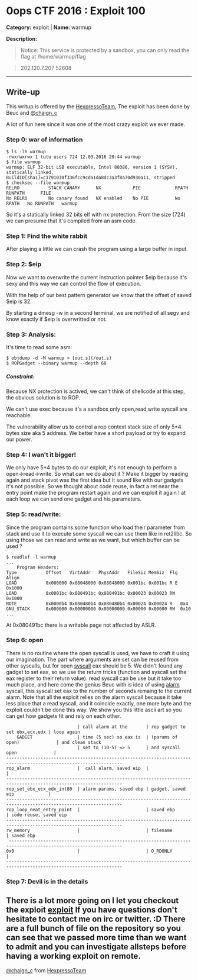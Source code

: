 # 0ops CTF 2016 : Exploit 100

**Category:** exploit |
**Name:** warmup

**Description:**

> Notice: This service is protected by a sandbox, you can only read the flag at /home/warmup/flag

> 202.120.7.207 52608
___

## Write-up

This writup is offered by the [HexpressoTeam](http://hexpresso.github.io/),
The exploit has been done by Beuc and  [@chaign\_c](https://twitter.com/chaign_c)

A lot of fun here since it was one of the most crazy exploit we ever made.

### Step 0: war of information
    $ ls -lh warmup
    -rwxrwxrwx 1 tutu users 724 12.03.2016 20:44 warmup
    $ file warmup
    warmup: ELF 32-bit LSB executable, Intel 80386, version 1 (SYSV), statically linked, BuildID[sha1]=c1791030f336fcc9cda1da8dc3a3f8a70d930a11, stripped
    $ checksec --file warmup
    RELRO           STACK CANARY      NX            PIE             RPATH      RUNPATH      FILE
    No RELRO        No canary found   NX enabled    No PIE          No RPATH   No RUNPATH   warmup


So it's a statically linked 32 bits elf with nx protection. From the size (724) we can presume that it's compiled from an asm code.

### Step 1: Find the white rabbit

After playing a little we can crash the program using a large buffer in input.

### Step 2: $eip
Now we want to overwrite the current instruction pointer $eip because it's sexy and this way we can control the flow of execution.

With the help of our best pattern generator we know that the offset of saved $eip is 32.

By starting a dmesg -w in a second terminal, we are notified of all segv and know exactly if $eip is overwritted or not. 

### Step 3: Analysis:

It's time to read some asm:

    $ objdump -d -M warmup > [out.s](/out.s)
    $ ROPGadget --binary warmup --depth 60

##### Constraint:

Because NX protection is actived, we can't think of shellcode at this step, the obvious solution is to ROP.

We can't use exec because it's a sandbox only open,read,write syscall are reachable.

The vulnerability allow us to control a rop context stack size of only 5*4 bytes size aka 5 address. We better have a short payload or try to expand our power.

### Step 4: I wan't it bigger!

We only have 5*4 bytes to do our exploit, it's not enough to perform a open->read->write. So what can we do about it ?
Make it bigger by reading again and stack pivot was the first idea but it sound like with our gadgets it's not possible. So we thought about code reuse, in fact a ret near the entry point make the program restart again and we can exploit it again ! at each loop we can send one gadget and his parameters.

### Step 5: read/write:

Since the program contains some function who load their parameter from stack and use it to execute some syscall we can use them like in ret2libc. So using those we can read and write as we want, but which buffer can be used ?

    $ readlef -l warmup
    ...
        Program Headers:
    Type           Offset   VirtAddr   PhysAddr   FileSiz MemSiz  Flg Align
    LOAD           0x000000 0x08048000 0x08048000 0x001bc 0x001bc R E 0x1000
    LOAD           0x0001bc 0x080491bc 0x080491bc 0x00023 0x00023 RW  0x1000
    NOTE           0x0000b4 0x080480b4 0x080480b4 0x00024 0x00024 R   0x4
    GNU_STACK      0x000000 0x00000000 0x00000000 0x00000 0x00000 RW  0x10
    ...
At 0x080491bc there is a writable page not affected by ASLR.

### Step 6: open

There is no routine where the open syscall is used, we have to craft it using our imagination. The part where arguments are set can be reused from other syscalls, but for open [syscall](http://docs.cs.up.ac.za/programming/asm/derick_tut/syscalls.html) eax should be 5. We didn't found any gadget to set eax, so we use the return tricks (function and syscall set the eax register to their return value). read syscall can be use but it take too much place, and here come the genius Beuc with is idea of using [alarm](http://linux.die.net/man/2/alarm) syscall, this syscall set eax to the number of seconds remaing to the current alarm. Note that all the exploit relies on the alarm syscall because it take less place that a read syscall, and it coincide exactly, one more byte and the exploit couldn't be done this way.
We show you this little ascii art so you can get how gadgets fit and rely on each other.

                               | call alarm at the       | rop gadget to set ebx,ecx,edx | loop again
        GADGET                 | time (5 sec) so eax is  | (params of open)              | and clean stack
                               | set to (10-5) => 5      | and syscall open              | 
    ------------------------------------------------------------------------------------------------------------------
    rop_alarm                  |  call alarm, saved eip  |                               |
    ------------------------------------------------------------------------------------------------------------------
    rop_set_ebx_ecx_edx_int80  | alarm params, saved ebp | gadget, saved eip             |
    ------------------------------------------------------------------------------------------------------------------
    rop_loop_neat_entry_point  |                         | saved ebp                     | code reuse, saved eip
    ------------------------------------------------------------------------------------------------------------------
    rw_memory                  |                         | filename                      | saved ebp
     -----------------------------------------------------------------------------------------------------------------
    0x0                        |                         | O_RDONLY                      |
    ------------------------------------------------------------------------------------------------------------------

### Step 7: Devil is in the details

There is a lot more going on I let you checkout the exploit [exploit](/final_exploit.py)
If you have questions don't hesitate to contact me on irc or twitter. :D
There are a full bunch of file on the repository so you can see that we passed more time than we want to admit and you can investigate allsteps before having a working exploit on remote.
----
[@chaign\_c](https://twitter.com/chaign_c) from [HexpressoTeam](http://hexpresso.github.io/)

